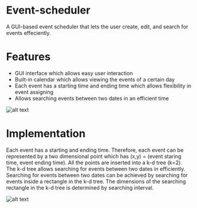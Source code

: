 # Event-scheduler
A GUI-based event scheduler that lets the user create, edit, and search for events effeciently.

# Features
- GUI interface which allows easy user interaction
- Built-in calendar which allows viewing the events of a certain day
- Each event has a starting time and ending time which allows flexibility in event assigning
- Allows searching events between two dates in an efficient time 




![alt text](http://url/to/img.png)


# Implementation

Each event has a starting and ending time. Therefore, each event can be represented by a two dimensional point which has (x,y) = (event staring time, event ending time).
All the points are inserted into a k-d tree (k=2). The k-d tree allows searching for events between two dates in efficiently. Searching for events between two dates can be achieved by searching for events inside a rectangle in the k-d tree. The dimensions of the searching rectangle in the k-d tree is determined by searching interval.

![alt text](http://url/to/img.png)

